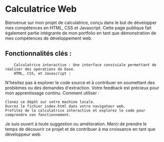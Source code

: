 # Calculatrice Web
Bienvenue sur mon projet de calculatrice, conçu dans le but de développer mes compétences en HTML, CSS et Javascript. Cette page publique fait également partie intégrante de mon portfolio en tant que démonstration de mes compétences de développement web.
##    Fonctionnalités clés : ##

        Calculatrice interactive : Une interface conviviale permettant de réaliser des opérations de base.
        HTML, CSS, et Javascript :
        

N'hésitez pas à explorer le code source et à contribuer en soumettant des problèmes ou des demandes d'extraction. Votre feedback est précieux pour mon apprentissage continu.
Comment utiliser :

    Clonez ce dépôt sur votre machine locale.
    Ouvrez le fichier index.html dans votre navigateur web.
    Profitez de la calculatrice interactive et explorez le code pour comprendre son fonctionnement.

Je suis ouvert à toute suggestion ou amélioration. Merci de prendre le temps de découvrir ce projet et de contribuer à ma croissance en tant que développeur web.
